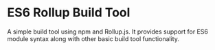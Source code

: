 # ES6 Rollup Build Tool
A simple build tool using npm and Rollup.js.  It provides support for ES6 module syntax along with other basic build tool functionality.
